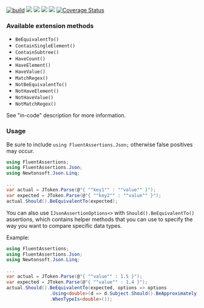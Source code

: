 [![build](https://github.com/AwesomeAssertions/AwesomeAssertions.Json/actions/workflows/build.yml/badge.svg)](https://github.com/AwesomeAssertions/AwesomeAssertions.Json/actions/workflows/build.yml)
[![](https://img.shields.io/github/release/AwesomeAssertions/FluentAssertions.Json.svg?label=latest%20release)](https://github.com/AwesomeAssertions/FluentAssertions.Json/releases/latest)
[![](https://img.shields.io/nuget/dt/AwesomeAssertions.Json.svg?label=nuget%20downloads)](https://www.nuget.org/packages/AwesomeAssertions.Json)
[![](https://img.shields.io/librariesio/dependents/nuget/AwesomeAssertions.Json.svg?label=dependent%20libraries)](https://libraries.io/nuget/AwesomeAssertions.Json)
![](https://img.shields.io/badge/release%20strategy-githubflow-orange.svg)
[![Coverage Status](https://coveralls.io/repos/github/AwesomeAssertions/AwesomeAssertions.Json/badge.svg?branch=master)](https://coveralls.io/github/AwesomeAssertions/AwesomeAssertions.Json?branch=master)

### Available extension methods

- `BeEquivalentTo()`
- `ContainSingleElement()`
- `ContainSubtree()`
- `HaveCount()`
- `HaveElement()`
- `HaveValue()`
- `MatchRegex()`
- `NotBeEquivalentTo()`
- `NotHaveElement()`
- `NotHaveValue()`
- `NotMatchRegex()`

See "in-code" description for more information.

### Usage

Be sure to include `using FluentAssertions.Json;` otherwise false positives may occur.

```c#
using FluentAssertions;
using FluentAssertions.Json;
using Newtonsoft.Json.Linq;

... 
var actual = JToken.Parse(@"{ ""key1"" : ""value"" }");
var expected = JToken.Parse(@"{ ""key2"" : ""value"" }");
actual.Should().BeEquivalentTo(expected);
```

You can also use `IJsonAssertionOptions<>` with `Should().BeEquivalentTo()` assertions, which contains helper methods that you can use to specify the way you want to compare specific data types.

Example:

```c#
using FluentAssertions;
using FluentAssertions.Json;
using Newtonsoft.Json.Linq;

... 
var actual = JToken.Parse(@"{ ""value"" : 1.5 }");
var expected = JToken.Parse(@"{ ""value"" : 1.4 }");
actual.Should().BeEquivalentTo(expected, options => options
                .Using<double>(d => d.Subject.Should().BeApproximately(d.Expectation, 0.1))
                .WhenTypeIs<double>());
```